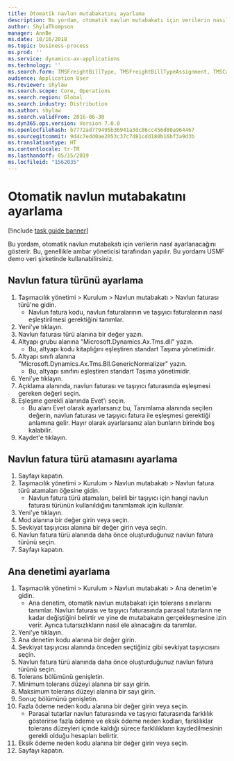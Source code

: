 ```yaml
---
title: Otomatik navlun mutabakatını ayarlama
description: Bu yordam, otomatik navlun mutabakatı için verilerin nasıl ayarlanacağını gösterir.
author: ShylaThompson
manager: AnnBe
ms.date: 10/16/2018
ms.topic: business-process
ms.prod: ''
ms.service: dynamics-ax-applications
ms.technology: ''
ms.search.form: TMSFreightBillType, TMSFreightBillTypeAssignment, TMSCarrierCodeLookup, DefaultDashboard, TMSAuditMaster
audience: Application User
ms.reviewer: shylaw
ms.search.scope: Core, Operations
ms.search.region: Global
ms.search.industry: Distribution
ms.author: shylaw
ms.search.validFrom: 2016-06-30
ms.dyn365.ops.version: Version 7.0.0
ms.openlocfilehash: b7772ad779495b36941a3dc86cc456d80a964467
ms.sourcegitcommit: 9d4c7edd0ae2053c37c7d81cdd180b16bf3a9d3b
ms.translationtype: HT
ms.contentlocale: tr-TR
ms.lasthandoff: 05/15/2019
ms.locfileid: "1562035"
---
```

# <a name="set-up-automatic-freight-reconciliation"></a>Otomatik navlun mutabakatını ayarlama

[!include [task guide banner](../../includes/task-guide-banner.md)]

Bu yordam, otomatik navlun mutabakatı için verilerin nasıl ayarlanacağını gösterir. Bu, genellikle ambar yöneticisi tarafından yapılır. Bu yordamı USMF demo veri şirketinde kullanabilirsiniz.


## <a name="set-up-the-freight-bill-type"></a>Navlun fatura türünü ayarlama
1. Taşımacılık yönetimi > Kurulum > Navlun mutabakatı > Navlun faturası türü'ne gidin.
    * Navlun fatura kodu, navlun faturalarının ve taşıyıcı faturalarının nasıl eşleştirilmesi gerektiğini tanımlar.  
2. Yeni'ye tıklayın.
3. Navlun faturası türü alanına bir değer yazın.
4. Altyapı grubu alanına "Microsoft.Dynamics.Ax.Tms.dll" yazın.
    * Bu, altyapı kodu kitaplığını eşleştiren standart Taşıma yönetimidir.  
5. Altyapı sınıfı alanına "Microsoft.Dynamics.Ax.Tms.Bll.GenericNormalizer" yazın.
    * Bu, altyapı sınıfını eşleştiren standart Taşıma yönetimidir.  
6. Yeni'ye tıklayın.
7. Açıklama alanında, navlun faturası ve taşıyıcı faturasında eşleşmesi gereken değeri seçin.  
8. Eşleşme gerekli alanında Evet'i seçin.
    * Bu alanı Evet olarak ayarlarsanız bu, Tanımlama alanında seçilen değerin, navlun faturası ve taşıyıcı fatura ile eşleşmesi gerektiği anlamına gelir. Hayır olarak ayarlarsanız alan bunların birinde boş kalabilir.  
9. Kaydet'e tıklayın.

## <a name="set-up-the-freight-bill-type-assignment"></a>Navlun fatura türü atamasını ayarlama
1. Sayfayı kapatın.
2. Taşımacılık yönetimi > Kurulum > Navlun mutabakatı > Navlun fatura türü atamaları öğesine gidin.
    * Navlun fatura türü atamaları, belirli bir taşıyıcı için hangi navlun faturası türünün kullanıldığını tanımlamak için kullanılır.   
3. Yeni'ye tıklayın.
4. Mod alanına bir değer girin veya seçin.
5. Sevkiyat taşıyıcısı alanına bir değer girin veya seçin.
6. Navlun fatura türü alanında daha önce oluşturduğunuz navlun fatura türünü seçin.
7. Sayfayı kapatın.

## <a name="set-up-the-audit-master"></a>Ana denetimi ayarlama
1. Taşımacılık yönetimi > Kurulum > Navlun mutabakatı > Ana denetim'e gidin.
    * Ana denetim, otomatik navlun mutabakatı için tolerans sınırlarını tanımlar. Navlun faturası ve taşıyıcı faturasında parasal tutarların ne kadar değiştiğini belirtir ve yine de mutabakatın gerçekleşmesine izin verir. Ayrıca tutarsızlıkların nasıl ele alınacağını da tanımlar.  
2. Yeni'ye tıklayın.
3. Ana denetim kodu alanına bir değer girin.
4. Sevkiyat taşıyıcısı alanında önceden seçtiğiniz gibi sevkiyat taşıyıcısını seçin.
5. Navlun fatura türü alanında daha önce oluşturduğunuz navlun fatura türünü seçin.
6. Tolerans bölümünü genişletin.
7. Minimum tolerans düzeyi alanına bir sayı girin.
8. Maksimum tolerans düzeyi alanına bir sayı girin.
9. Sonuç bölümünü genişletin.
10. Fazla ödeme neden kodu alanına bir değer girin veya seçin.
    * Parasal tutarlar navlun faturasında ve taşıyıcı faturasında farklılık gösterirse fazla ödeme ve eksik ödeme neden kodları, farklılıklar tolerans düzeyleri içinde kaldığı sürece farklılıkların kaydedilmesinin gerekli olduğu hesapları belirtir.  
11. Eksik ödeme neden kodu alanına bir değer girin veya seçin.
12. Sayfayı kapatın.

